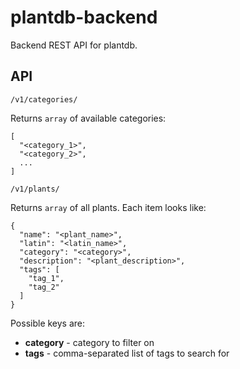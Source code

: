 # plantdb-backend

Backend REST API for plantdb.

## API

`/v1/categories/`

Returns `array` of available categories:

```
[
  "<category_1>",
  "<category_2>",
  ...
]
```

`/v1/plants/`

Returns `array` of all plants. Each item looks like:

```
{
  "name": "<plant_name>",
  "latin": "<latin_name>",
  "category": "<category>",
  "description": "<plant_description>",
  "tags": [
    "tag_1",
    "tag_2"
  ]
}
```

Possible keys are:

* **category** - category to filter on
* **tags** - comma-separated list of tags to search for
